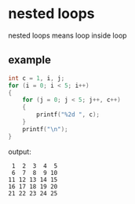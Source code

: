 # nested loops

nested loops means loop inside loop

## example

```c
int c = 1, i, j;
for (i = 0; i < 5; i++)
{
    for (j = 0; j < 5; j++, c++)
    {
        printf("%2d ", c);
    }
    printf("\n");
}
```

output:
```
 1  2  3  4  5
 6  7  8  9 10
11 12 13 14 15
16 17 18 19 20
21 22 23 24 25
```
